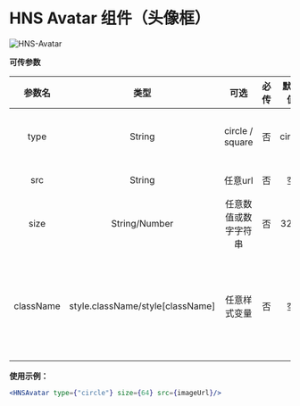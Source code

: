 # HNS Avatar 组件（头像框）

<img src="https://img.shields.io/badge/HNS--Avatar-v1.0-ff6987" alt="HNS-Avatar">

**可传参数**

|    参数名    |                类型                |       可选        | 必传  |  默认值   |                  备注                  |
|:---------:|:--------------------------------:|:---------------:|:---:|:------:|:------------------------------------:|
|   type    |              String              | circle / square |  否  | circle |            可选圆形头像框或方形头像框             |
|    src    |              String              |      任意url      |  否  |   空    |               图片的url地址               |
|   size    |          String/Number           |   任意数值或数字字符串    |  否  |  32px  |                头像框大小                 |
| className | style.className/style[className] |     任意样式变量      |  否  |   空    | 可以定制组件的样式，但需要在定制样式后添加 !important 关键字 |

**使用示例：**

```jsx
<HNSAvatar type={"circle"} size={64} src={imageUrl}/>
```






